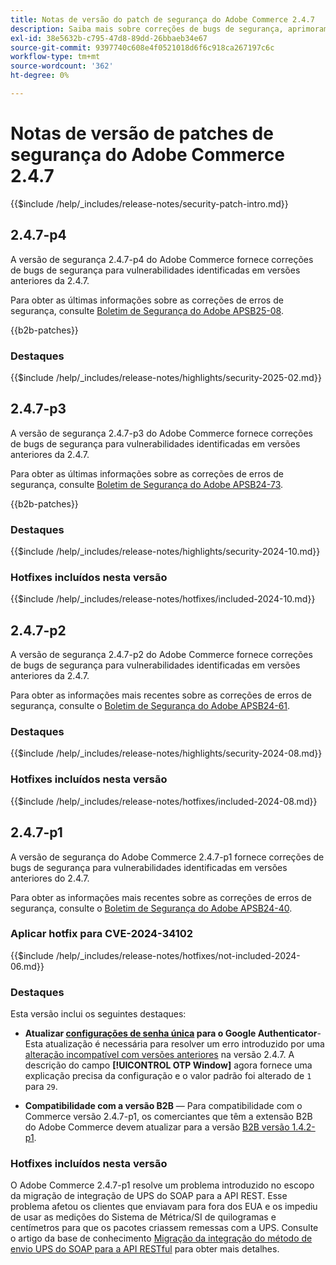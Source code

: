 ```yaml
---
title: Notas de versão do patch de segurança do Adobe Commerce 2.4.7
description: Saiba mais sobre correções de bugs de segurança, aprimoramentos de segurança e outras atualizações relacionadas à segurança incluídas nas versões de patch de segurança para o Adobe Commerce versão 2.4.7.
exl-id: 38e5632b-c795-47d8-89dd-26bbaeb34e67
source-git-commit: 9397740c608e4f0521018d6f6c918ca267197c6c
workflow-type: tm+mt
source-wordcount: '362'
ht-degree: 0%

---
```


# Notas de versão de patches de segurança do Adobe Commerce 2.4.7

{{$include /help/_includes/release-notes/security-patch-intro.md}}

## 2.4.7-p4

A versão de segurança 2.4.7-p4 do Adobe Commerce fornece correções de bugs de segurança para vulnerabilidades identificadas em versões anteriores da 2.4.7.

Para obter as últimas informações sobre as correções de erros de segurança, consulte [Boletim de Segurança do Adobe APSB25-08](https://helpx.adobe.com/security/products/magento/apsb25-08.html).

{{b2b-patches}}

### Destaques

{{$include /help/_includes/release-notes/highlights/security-2025-02.md}}

## 2.4.7-p3

A versão de segurança 2.4.7-p3 do Adobe Commerce fornece correções de bugs de segurança para vulnerabilidades identificadas em versões anteriores da 2.4.7.

Para obter as últimas informações sobre as correções de erros de segurança, consulte [Boletim de Segurança do Adobe APSB24-73](https://helpx.adobe.com/security/products/magento/apsb24-73.html).

{{b2b-patches}}

### Destaques

{{$include /help/_includes/release-notes/highlights/security-2024-10.md}}

### Hotfixes incluídos nesta versão

{{$include /help/_includes/release-notes/hotfixes/included-2024-10.md}}

## 2.4.7-p2

A versão de segurança 2.4.7-p2 do Adobe Commerce fornece correções de bugs de segurança para vulnerabilidades identificadas em versões anteriores da 2.4.7.

Para obter as informações mais recentes sobre as correções de erros de segurança, consulte o [Boletim de Segurança do Adobe APSB24-61](https://helpx.adobe.com/security/products/magento/apsb24-61.html).

### Destaques

{{$include /help/_includes/release-notes/highlights/security-2024-08.md}}

### Hotfixes incluídos nesta versão

{{$include /help/_includes/release-notes/hotfixes/included-2024-08.md}}

## 2.4.7-p1

A versão de segurança do Adobe Commerce 2.4.7-p1 fornece correções de bugs de segurança para vulnerabilidades identificadas em versões anteriores do 2.4.7.

Para obter as informações mais recentes sobre as correções de erros de segurança, consulte o [Boletim de Segurança do Adobe APSB24-40](https://helpx.adobe.com/security/products/magento/apsb24-40.html).

### Aplicar hotfix para CVE-2024-34102

{{$include /help/_includes/release-notes/hotfixes/not-included-2024-06.md}}

### Destaques

Esta versão inclui os seguintes destaques:

* **Atualizar [configurações de senha única](https://experienceleague.adobe.com/en/docs/commerce-admin/systems/security/2fa/security-two-factor-authentication#google) para o Google Authenticator**-Esta atualização é necessária para resolver um erro introduzido por uma [alteração incompatível com versões anteriores](https://developer.adobe.com/commerce/php/development/backward-incompatible-changes/highlights/#new-system-configuration-validation-for-two-factor-authentication-otp_window-value) na versão 2.4.7. A descrição do campo **[!UICONTROL OTP Window]** agora fornece uma explicação precisa da configuração e o valor padrão foi alterado de `1` para `29`.

* **Compatibilidade com a versão B2B** — Para compatibilidade com o Commerce versão 2.4.7-p1, os comerciantes que têm a extensão B2B do Adobe Commerce devem atualizar para a versão [B2B versão 1.4.2-p1](https://experienceleague.adobe.com/en/docs/commerce-admin/b2b/release-notes#b2b-v142-p1).

### Hotfixes incluídos nesta versão

O Adobe Commerce 2.4.7-p1 resolve um problema introduzido no escopo da migração de integração de UPS do SOAP para a API REST. Esse problema afetou os clientes que enviavam para fora dos EUA e os impediu de usar as medições do Sistema de Métrica/SI de quilogramas e centímetros para que os pacotes criassem remessas com a UPS. Consulte o artigo da base de conhecimento [Migração da integração do método de envio UPS do SOAP para a API RESTful](https://experienceleague.adobe.com/en/docs/commerce-knowledge-base/kb/troubleshooting/known-issues-patches-attached/ups-shipping-method-integration-migration-from-soap-to-restful-api) para obter mais detalhes.

